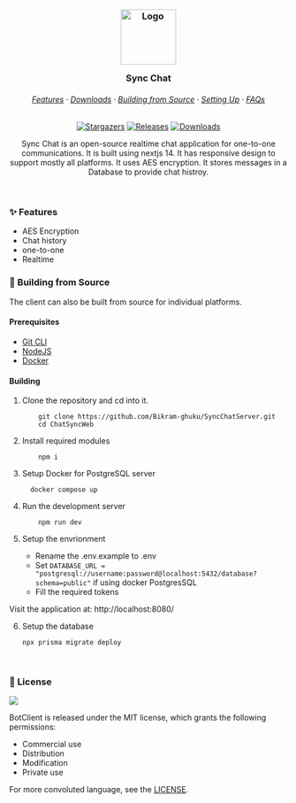 <h3 align="center">
	<img src="https://raw.githubusercontent.com/Bikram-ghuku/ChatSyncWeb/main/public/icon.png" width="100" alt="Logo"/><br/>
	<img src="" alt="" height="30" width="0px"/>
	Sync Chat
	<img src="" alt="" height="30" width="0px"/>
</h3>

<h6 align="center">
  <a href="#-features">Features</a>
  ·
  <a href="#-downloads">Downloads</a>
  ·
  <a href="#-building-from-source">Building from Source</a>
  ·
  <a href="#-setting-up">Setting Up</a>
  ·
  <a href="#-faqs">FAQs</a>
</h6>

<p align="center">
	<a href="https://github.com/Bikram-ghuku/SyncChatServer/stargazers">
		<img alt="Stargazers" src="https://img.shields.io/github/stars/Bikram-ghuku/SyncChatServer?style=for-the-badge&logo=starship&color=C9CBFF&logoColor=D9E0EE&labelColor=302D41"></a>
	<a href="https://github.com/Bikram-ghuku/ChatSyncWeb/releases/latest">
		<img alt="Releases" src="https://img.shields.io/github/release/Bikram-ghuku/SyncChatServer.svg?style=for-the-badge&logo=github&color=F2CDCD&logoColor=D9E0EE&labelColor=302D41"/></a>
	<a href="#-downloads">
		<img alt="Downloads" src="https://img.shields.io/github/downloads/Bikram-ghuku/SyncChatServer/total?style=for-the-badge&color=B5E8E0&logoColor=D9E0EE&labelColor=302D41"></a>
</p>

<p align="center">
  Sync Chat is an open-source realtime chat application for one-to-one communications. It is built using nextjs 14. It has responsive design to support mostly all platforms. It uses AES encryption. It stores messages in a Database to provide chat histroy.
</p>

&nbsp;

### ✨ Features

- AES Encryption
- Chat history
- one-to-one
- Realtime

### 🔧 Building from Source

The client can also be built from source for individual platforms.

#### Prerequisites

- [Git CLI](https://git-scm.com/downloads)
- [NodeJS](https://nodejs.org/en/download/)
- [Docker](https://www.docker.com/products/docker-desktop/)

#### Building

1. Clone the repository and cd into it.

	```shell
	    git clone https://github.com/Bikram-ghuku/SyncChatServer.git
	    cd ChatSyncWeb
	```

2. Install required modules

	```shell
	    npm i
	```

3. Setup Docker for PostgreSQL server
	```shell
	  docker compose up
	```

4. Run the development server

	```shell
	    npm run dev
	```

5. Setup the envrionment

    - Rename the .env.example to .env
    - Set `DATABASE_URL = "postgresql://username:password@localhost:5432/database?schema=public"` if using docker PostgresSQL
    - Fill the required tokens

Visit the application at: http://localhost:8080/

6. Setup the database
   ```shell
   npx prisma migrate deploy
   ```

&nbsp;

### 📜 License

<a href="https://github.com/Bikram-ghuku/ChatSyncWeb/blob/main/LICENSE"><img src="https://img.shields.io/github/license/Bikram-ghuku/SyncChatServer?style=for-the-badge&labelColor=302D41&color=C9CBFF"/></a>

BotClient is released under the MIT license, which grants the following permissions:

- Commercial use
- Distribution
- Modification
- Private use

For more convoluted language, see the [LICENSE](https://github.com/Bikram-ghuku/SyncChatServer/blob/main/LICENSE).

&nbsp;

